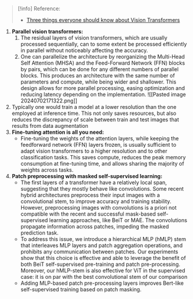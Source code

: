 > [!info] Reference:
>- [Three things everyone should know about Vision Transformers](https://github.com/github-user-en/PublicKB/blob/9fbd47011ecb457d813efaf59b8488c7ee5c4ef3/AI/Computer%20Vision%20-%20Machine%20Vision/03-ModelBuilding/Computer%20Vision%20Models/Vision%20Transformer/Three%20things%20everyone%20should%20know%20about%20Vision%20Transformers.pdf)

1. **Parallel vision transformers:**
	1. The residual layers of vision transformers, which are usually processed sequentially, can to some extent be processed efficiently in parallel without noticeably affecting the accuracy.
	2. One can parallelize the architecture by reorganizing the Multi-Head Self Attention (MHSA) and the Feed-Forward Network (FFN) blocks by pairs, which can be done for any different numbers of parallel blocks. This produces an architecture with the same number of parameters and compute, while being wider and shallower. This design allows for more parallel processing, easing optimization and reducing latency depending on the implementation. 
	   ![[Pasted image 20240702171322.png]]
2. Typically one would train a model at a lower resolution than the one employed at inference time. This not only saves resources, but also reduces the discrepancy of scale between train and test images that results from data augmentation
3. **Fine-tuning attention is all you need:**
	- Fine-tuning the weights of the attention layers, while keeping the feedforward network (FFN) layers frozen, is usually sufficient to adapt vision transformers to a higher resolution and to other classification tasks. This saves compute, reduces the peak memory consumption at fine-tuning time, and allows sharing the majority of weights across tasks.
4. **Patch preprocessing with masked self-supervised learning:**
	- The first layers of a transformer have a relatively local span, suggesting that they mostly behave like convolutions. Some recent hybrid architectures preprocess their input images with a convolutional stem, to improve accuracy and training stability. However, preprocessing images with convolutions is a priori not compatible with the recent and successful mask-based self-supervised learning approaches, like BeiT or MAE. The convolutions propagate information across patches, impeding the masked prediction task.
	- To address this issue, we introduce a hierarchical MLP (hMLP) stem that interleaves MLP layers and patch aggregation operations, and prohibits any communication between patches. Our experiments show that this choice is effective and able to leverage the benefit of both BeiT self-supervised pre-training and patch pre-processing. Moreover, our hMLP-stem is also effective for ViT in the supervised case: it is on par with the best convolutional stem of our comparison
	- Adding MLP-based patch pre-processing layers improves Bert-like self-supervised training based on patch masking.